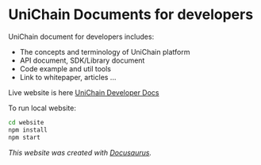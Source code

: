 # UniChain Documents for developers
UniChain document for developers includes:
- The concepts and terminology of UniChain platform
- API document, SDK/Library document 
- Code example and util tools
- Link to whitepaper, articles ...

Live website is here [UniChain Developer Docs](https://developers.unichain.world)

To run local website: 
```bash
cd website
npm install
npm start
```

*This website was created with [Docusaurus](https://docusaurus.io/).*